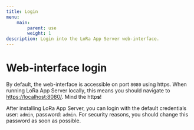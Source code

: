 ```yaml
---
title: Login
menu:
    main:
        parent: use
        weight: 1
description: Login into the LoRa App Server web-interface.
---
```


# Web-interface login

By default, the web-interface is accessible on port `8080` using https.
When running LoRa App Server locally, this means you should navigate to
[https://localhost:8080/](https://localhost:8080). Mind the http**s**!

After installing LoRa App Server, you can login with the default credentials
user: `admin`, password: `admin`. For security reasons, you should change
this password as soon as possible.
